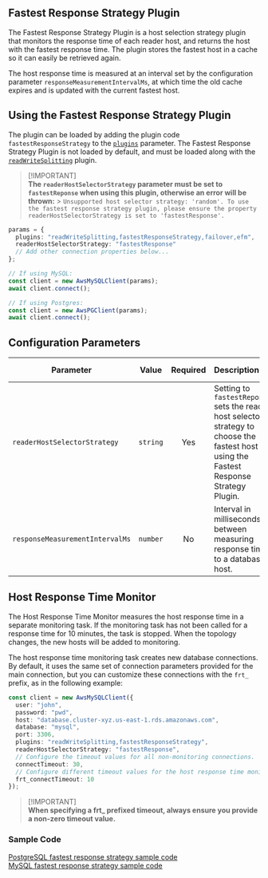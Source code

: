## Fastest Response Strategy Plugin

The Fastest Response Strategy Plugin is a host selection strategy plugin that monitors the response time of each reader host, and returns the host with the fastest response time. The plugin stores the fastest host in a cache so it can easily be retrieved again.

The host response time is measured at an interval set by the configuration parameter `responseMeasurementIntervalMs`, at which time the old cache expires and is updated with the current fastest host.

## Using the Fastest Response Strategy Plugin

The plugin can be loaded by adding the plugin code `fastestResponseStrategy` to the [`plugins`](../UsingTheNodeJsWrapper#aws-advanced-nodejs-wrapper-parameters) parameter. The Fastest Response Strategy Plugin is not loaded by default, and must be loaded along with the [`readWriteSplitting`](./UsingTheReadWriteSplittingPlugin.md) plugin.

> [!IMPORTANT]\
> **The `readerHostSelectorStrategy` parameter must be set to `fastestReponse` when using this plugin, otherwise an error will be thrown:** > `Unsupported host selector strategy: 'random'. To use the fastest response strategy plugin, please ensure the property readerHostSelectorStrategy is set to 'fastestResponse'.`

```ts
params = {
  plugins: "readWriteSplitting,fastestResponseStrategy,failover,efm",
  readerHostSelectorStrategy: "fastestResponse"
  // Add other connection properties below...
};

// If using MySQL:
const client = new AwsMySQLClient(params);
await client.connect();

// If using Postgres:
const client = new AwsPGClient(params);
await client.connect();
```

## Configuration Parameters

| Parameter                       |  Value   | Required | Description                                                                                                                               | Default Value |
| ------------------------------- | :------: | :------: | :---------------------------------------------------------------------------------------------------------------------------------------- | ------------- |
| `readerHostSelectorStrategy`    | `string` |   Yes    | Setting to `fastestReponse` sets the reader host selector strategy to choose the fastest host using the Fastest Response Strategy Plugin. | `random`      |
| `responseMeasurementIntervalMs` | `number` |    No    | Interval in milliseconds between measuring response time to a database host.                                                              | `30_000`      |

## Host Response Time Monitor

The Host Response Time Monitor measures the host response time in a separate monitoring task. If the monitoring task has not been called for a response time for 10 minutes, the task is stopped. When the topology changes, the new hosts will be added to monitoring.

The host response time monitoring task creates new database connections. By default, it uses the same set of connection parameters provided for the main connection, but you can customize these connections with the `frt_` prefix, as in the following example:

```ts
const client = new AwsMySQLClient({
  user: "john",
  password: "pwd",
  host: "database.cluster-xyz.us-east-1.rds.amazonaws.com",
  database: "mysql",
  port: 3306,
  plugins: "readWriteSplitting,fastestResponseStrategy",
  readerHostSelectorStrategy: "fastestResponse",
  // Configure the timeout values for all non-monitoring connections.
  connectTimeout: 30,
  // Configure different timeout values for the host response time monitoring connection.
  frt_connectTimeout: 10
});
```

> [!IMPORTANT]\
> **When specifying a frt\_ prefixed timeout, always ensure you provide a non-zero timeout value.**

### Sample Code

[PostgreSQL fastest response strategy sample code](../../../examples/aws_driver_example/fastest_response_strategy_postgres_example.ts)<br>
[MySQL fastest response strategy sample code](../../../examples/aws_driver_example/fastest_response_strategy_mysql_example.ts)
